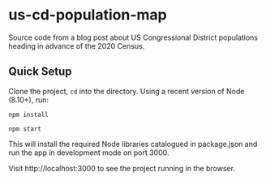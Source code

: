 # us-cd-population-map

Source code from a blog post about US Congressional District populations heading in advance of the 2020 Census.

## Quick Setup

Clone the project, `cd` into the directory. Using a recent version of Node (8.10+), run:

`npm install`

`npm start`

This will install the required Node libraries catalogued in package.json and run the app in development mode on port 3000.

Visit http://localhost:3000 to see the project running in the browser.

